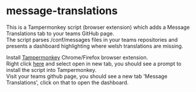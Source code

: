 # message-translations

This is a Tampermonkey script (browser extension) which adds a Message Translations tab to your teams GitHub page.\
The script parses /conf/messages files in your teams repositories and presents a dashboard highlighting where welsh translations are missing.

Install [Tampermonkey](https://www.tampermonkey.net/) Chrome/Firefox browser extension.\
Right click [here](https://github.com/martin-armstrong/message-translations/raw/main/MessageTranslations.user.js) and select open in new tab, you should see a prompt to install the script into Tampermonkey.\
Visit your teams github page, you should see a new tab 'Message Translations', click on that to open the dashboard.
